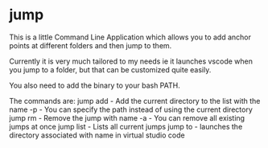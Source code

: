 # jump

This is a little Command Line Application which allows you to add anchor points at different folders and then jump to them.

Currently it is very much tailored to my needs ie it launches vscode when you jump to a folder, but that can be customized quite easily.

You also need to add the binary to your bash PATH. 

The commands are:
  jump add <name> - Add the current directory to the list with the name <name>
    -p <path>     - You can specify the path instead of using the current directory
  jump rm <name>  - Remove the jump with name <name>
    -a            - You can remove all existing jumps at once
  jump list       - Lists all current jumps
  jump to <name>  - launches the directory associated with name <name> in virtual studio code 
